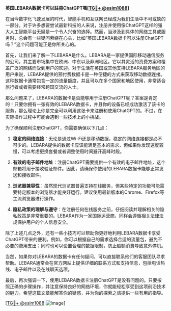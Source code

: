**英国LEBARA数据卡可以註冊ChatGPT嗎[[TG💪+ @esim1088](https://t.me/s/esim1088)]**

在当今数字化飞速发展的时代，智能手机和互联网已经成为我们生活中不可或缺的一部分。对于许多想要尝试最新科技的人来说，注册并使用像ChatGPT这样的强大人工智能平台无疑是一个令人兴奋的选择。然而，当涉及到具体的网络工具或服务时，总会有一些疑问萦绕在心头，比如“英国LEBARA数据卡可以注册ChatGPT吗？”这个问题可能正是你所关心的。

首先，让我们来了解一下LEBARA是什么。LEBARA是一家提供国际移动通信服务的公司，其主要市场集中在欧洲、中东以及非洲地区。它以其灵活的资费方案和覆盖广泛的网络而受到用户的欢迎。对于生活在英国或其他支持LEBARA服务地区的用户来说，LEBARA提供的预付费数据卡是一种便捷的方式来获取移动数据连接。这种数据卡通常包含一定的流量额度，并且可以在多个国家和地区使用，非常适合旅行者或者需要经常跨国交流的人士。

那么问题来了，LEBARA的数据卡是否能够用于注册ChatGPT呢？答案是肯定的！只要你拥有一张有效的LEBARA数据卡，并且你的设备已经成功激活了该卡的服务，那么理论上你是完全可以利用这张卡来注册和使用ChatGPT的。不过，在实际操作过程中可能会遇到一些技术上的小挑战。

为了确保顺利注册ChatGPT，你需要确保以下几点：

1. **稳定的网络连接**：无论是通过Wi-Fi还是移动数据，稳定的网络连接都是必不可少的。LEBARA提供的数据卡应该能满足基本的需求，但如果你发现速度较慢，可以考虑更换套餐或者调整使用时间避开高峰时段。

2. **有效的电子邮件地址**：注册ChatGPT需要提供一个有效的电子邮件地址，这个邮箱将用于接收验证邮件。因此，请确保你使用的LEBARA数据卡能够正常发送和接收邮件。

3. **浏览器兼容性**：虽然现代浏览器普遍支持在线服务，但某些特定的功能可能需要特定版本的浏览器才能良好运行。建议使用最新版本的Chrome、Firefox等主流浏览器进行操作。

4. **隐私政策的理解与遵守**：在注册任何在线服务之前，仔细阅读并理解相关的隐私政策是非常重要的。LEBARA作为一家国际运营商，同样会遵循相关法律法规保护用户的个人信息安全。

除了上述几点之外，还有一些小技巧可以帮助你更好地利用LEBARA数据卡享受ChatGPT带来的便利。例如，你可以根据自己的需求选择合适的流量包，避免不必要的费用支出；同时也可以设置合理的数据限制，防止超额消费导致意外停机。

当然，如果你对LEBARA的数据卡有任何疑问，可以直接联系他们的客服团队寻求帮助。LEBARA通常会在官方网站上提供详细的联系方式和支持信息，包括电话热线、电子邮件以及在线聊天选项。

最后，再次强调一下，使用LEBARA数据卡注册ChatGPT是没有问题的。只要按照正确的步骤操作，并注意保持良好的网络环境，你就能轻松享受到这项前沿技术的魅力。希望这篇文章能解答你的疑惑，并为你的探索之旅提供一些有用的指导。

[[TG💪+ @esim1088](https://t.me/s/esim1088) ![Image](https://i.postimg.cc/4NQfJmqS/Snipaste-2025-05-13-00-14-12.png)]